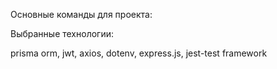 Основные команды для проекта:

Выбранные технологии:

prisma orm, jwt, axios, dotenv, express.js, jest-test framework
